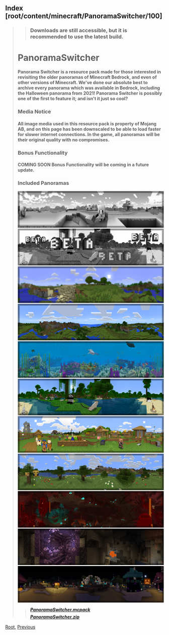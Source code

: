 ## Index [root/content/minecraft/PanoramaSwitcher/100]
> > ### Downloads are still accessible, but it is recommended to use the latest build.
> 
> # PanoramaSwitcher
> #### Panorama Switcher is a resource pack made for those interested in revisiting the older panoramas of Minecraft Bedrock, and even of other versions of Minecraft. We've done our absolute best to archive every panorama which was available in Bedrock, including the Halloween panorama from 2021! Panorama Switcher is possibly one of the first to feature it; and isn't it just so cool?
> ### Media Notice
> #### All image media used in this resource pack is property of Mojang AB, and on this page has been downscaled to be able to load faster for slower internet connections. In the game, all panoramas will be their original quality with no compromises.
> ### Bonus Functionality
> #### **COMING SOON** Bonus Functionality will be coming in a future update.
> ### Included Panoramas
> ![Image](./upload/panorama-switcher_2.png)
> ![Image](./upload/panorama-switcher_3.png)
> ![Image](./upload/panorama-switcher_4.png)
> ![Image](./upload/panorama-switcher_5.png)
> ![Image](./upload/panorama-switcher_6.png)
> ![Image](./upload/panorama-switcher_7.png)
> ![Image](./upload/panorama-switcher_8.png)
> ![Image](./upload/panorama-switcher_9.png)
> ![Image](./upload/panorama-switcher_10.png)
> ![Image](./upload/panorama-switcher_11.png)
> ![Image](./upload/panorama-switcher_12.png)
>
> > ##### [PanoramaSwitcher.mcpack](https://github.com/Kee7702/Kee7702.github.io/releases/download/resbin/mcpedl.100.PanoramaSwitcher.mcpack)
> > ##### [PanoramaSwitcher.zip](https://github.com/Kee7702/Kee7702.github.io/releases/download/resbin/mcpedl.100.PanoramaSwitcher.zip)

[Root](/), [Previous](../)
<head><style>blockquote>* h5 { line-height:0!important } body { background:url(/assets/images/minecraft_bg.png)!important; background-repeat: no-repeat!important; background-size:cover!important; background-position-x:center!important; } </style></head>
